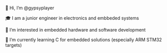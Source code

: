 👋 Hi, I’m @gypsyplayer

🎓 I am a junior engineer in electronics and embbeded systems

👀 I’m interested in embedded hardware and software development

🌱 I’m currently learning C for embedded solutions (especially ARM STM32 targets)

